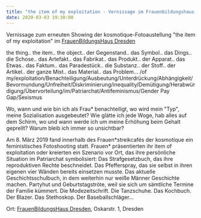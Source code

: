 ```yaml
---
title: "the item of my exploitation - Vernissage im Frauenbildungshaus Dresden"
date: 2020-03-03 19:30:00
---
```


Vernissage zum erneuten Showing der kosmotique-Fotoaustellung "the item of my exploitation" im [FrauenBildungsHaus Dresden](https://www.frauenbildungshaus-dresden.de/)

the thing.. the item.. the object.. der Gegenstand.. das Symbol.. das Dings.. die Schose.. das Artefakt.. das Fabrikat.. das Produkt.. der Apparat.. das Etwas.. das Faktum.. das Paradestück.. die Substanz.. der Stoff.. der Artikel.. der ganze Mist.. das Material.. das Problem… /of my/exploitation/Benachteiligung/Ausbeutung/Unterdrückung/Abhängigkeit/Bevormundung/Unfreiheit/Diskriminierung/inequality/Demütigung/Herabwürdigung/Übervorteilung/im/Patriarchat/Antifeminismus/Gender Pay Gap/Sexismus

Wo, wann und wie bin ich als Frau\* benachteiligt, wo wird mein "Typ", meine Sozialisation ausgebeutet? Wie glätte ich jede Woge, hab alles auf dem Schirm, wo und wann werde ich um meine Erhöhung beim Gehalt geprellt? Warum bleib ich immer so unsichtbar?

Am 8. März 2019 fand innerhalb des Frauen\*streikcafés der kosmotique ein feministisches Fotoshooting statt. Frauen\* präsentierten ihr item of exploitation oder kreierten ein Szenario vor Ort, das ihre persönliche Situation im Patriarchat symbolisiert: Das Strafgesetzbuch, das ihre reproduktiven Rechte beschneidet. Das Pfefferspray, das sie selbst in ihren eigenen vier Wänden bereits einsetzen musste. Das aktuelle Geschichtsschulbuch, in dem weiterhin nur weiße Männer Geschichte machen. Partyhut und Geburtstagströte, weil sie sich um sämtliche Termine der Familie kümmert. Die Modezeitschrift. Die Tanzschuhe. Das Kochbuch. Der Blazer. Das Stethoskop. Der Baseballschläger…

Ort: [FrauenBildungsHaus Dresden](https://www.frauenbildungshaus-dresden.de/), Oskarstr. 1, Dresden
